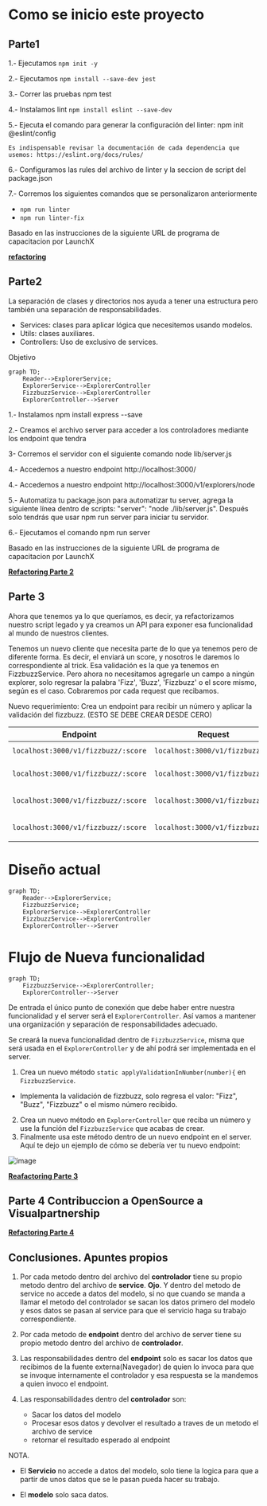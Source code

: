 # Como se inicio este proyecto

## Parte1 

1.- Ejecutamos `npm init -y`

2.- Ejecutamos `npm install --save-dev jest`

3.- Correr las pruebas npm test

4.- Instalamos lint `npm install eslint --save-dev`

5.- Ejecuta el comando para generar la configuración del linter:
npm init @eslint/config

`Es indispensable revisar la documentación de cada dependencia que usemos: https://eslint.org/docs/rules/`

6.- Configuramos las rules del archivo de linter y la seccion de script del package.json

7.- Corremos los siguientes comandos que se personalizaron anteriormente
- `npm run linter` 
- `npm run linter-fix`

Basado en las instrucciones de la siguiente URL de programa de capacitacion por LaunchX

**[refactoring](https://github.com/LaunchX-InnovaccionVirtual/MissionNodeJS/blob/main/semanas/semana_4/1_refactoring_fizzbuzz_parte1.md)**

## Parte2 
La separación de clases y directorios nos ayuda a tener una estructura pero también una separación de responsabilidades.

- Services: clases para aplicar lógica que necesitemos usando modelos.
- Utils: clases auxiliares.
- Controllers: Uso de exclusivo de services.

Objetivo 
```mermaid
graph TD;
    Reader-->ExplorerService;
    ExplorerService-->ExplorerController
    FizzbuzzService-->ExplorerController
    ExplorerController-->Server
```

1.- Instalamos npm install express --save

2.- Creamos el archivo server para acceder a los controladores mediante los endpoint que tendra

3- Corremos el servidor con el siguiente comando node lib/server.js

4.- Accedemos a nuestro endpoint http://localhost:3000/

4.- Accedemos a nuestro endpoint http://localhost:3000/v1/explorers/node

5.- Automatiza tu package.json para automatizar tu server, agrega la siguiente línea dentro de scripts: "server": "node ./lib/server.js". Después solo tendrás que usar npm run server para iniciar tu servidor.

6.- Ejecutamos el comando npm run server

Basado en las instrucciones de la siguiente URL de programa de capacitacion por LaunchX

**[Refactoring Parte 2](https://github.com/LaunchX-InnovaccionVirtual/MissionNodeJS/blob/main/semanas/semana_4/2_api_fizzbuzz_parte2.md)**

## Parte 3

Ahora que tenemos ya lo que queríamos, es decir, ya refactorizamos nuestro script legado y ya creamos un API para exponer esa funcionalidad al mundo de nuestros clientes. 

Tenemos un nuevo cliente que necesita parte de lo que ya tenemos pero de diferente forma. Es decir, el enviará un score, y nosotros le daremos lo correspondiente al trick. Esa validación es la que ya tenemos en FizzbuzzService. Pero ahora no necesitamos agregarle un campo a ningún explorer, solo regresar la palabra 'Fizz', 'Buzz', 'Fizzbuzz' o el score mismo, según es el caso. Cobraremos por cada request que recibamos.

Nuevo requerimiento: Crea un endpoint para recibir un número y aplicar la validación del fizzbuzz. (ESTO SE DEBE CREAR DESDE CERO)

| Endpoint | Request | Response |
|---|---|---|
| `localhost:3000/v1/fizzbuzz/:score` | `localhost:3000/v1/fizzbuzz/1` | `{score: 1, trick: 1}` |
| `localhost:3000/v1/fizzbuzz/:score` | `localhost:3000/v1/fizzbuzz/3` | `{score: 3, trick: "Fizzz"}` |
| `localhost:3000/v1/fizzbuzz/:score` | `localhost:3000/v1/fizzbuzz/5` | `{score: 5, trick: "Buzz"}` |
| `localhost:3000/v1/fizzbuzz/:score` | `localhost:3000/v1/fizzbuzz/15` | `{score: 15, trick: "Fizzbuzz"}` |

# Diseño actual

```mermaid
graph TD;
    Reader-->ExplorerService;
    FizzbuzzService;
    ExplorerService-->ExplorerController
    FizzbuzzService-->ExplorerController
    ExplorerController-->Server
```

# Flujo de Nueva funcionalidad

```mermaid
graph TD;
    FizzbuzzService-->ExplorerController;
    ExplorerController-->Server
```

De entrada el único punto de conexión que debe haber entre nuestra funcionalidad y el server será el `ExplorerController`. Así vamos a mantener una organización y separación de responsabilidades adecuado. 

Se creará la nueva funcionalidad dentro de `FizzbuzzService`, misma que será usada en el `ExplorerController` y de ahí podrá ser implementada en el server.

1. Crea un nuevo método `static applyValidationInNumber(number){` en `FizzbuzzService`.
  - Implementa la validación de fizzbuzz, solo regresa el valor: "Fizz", "Buzz", "Fizzbuzz" o el mismo número recibido.

2. Crea un nuevo método en `ExplorerController` que reciba un número y use la función del `FizzbuzzService` que acabas de crear.
3. Finalmente usa este método dentro de un nuevo endpoint en el server. Aquí te dejo un ejemplo de cómo se debería ver tu nuevo endpoint:

![image](https://user-images.githubusercontent.com/17634377/164956665-16a96f81-83ef-4c24-8229-e25a98c97993.png)

**[Reafactoring Parte 3](https://github.com/LaunchX-InnovaccionVirtual/MissionNodeJS/blob/main/semanas/semana_4/3_nuevo_feature_fizzbuzz_parte3.md)**

## Parte 4 Contribuccion a OpenSource a Visualpartnership

**[Refactoring Parte 4](https://github.com/LaunchX-InnovaccionVirtual/MissionNodeJS/blob/main/semanas/semana_4/4_contribution.md)**

## **Conclusiones. Apuntes propios**

1. Por cada metodo dentro del archivo del **controlador** tiene su propio metodo dentro del archivo de **service**.
**Ojo**. Y dentro del metodo de service no accede a datos del modelo, si no que cuando se manda a llamar el metodo del controlador se sacan los datos primero del modelo y esos datos se pasan al service para que el servicio haga su trabajo correspondiente.

1. Por cada metodo de **endpoint** dentro del archivo de server tiene su propio metodo dentro del archivo de **controlador**.

1. Las responsabilidades dentro del **endpoint** solo es sacar los datos que recibimos de la fuente externa(Navegador) de quien lo invoca para que se invoque internamente el controlador y esa respuesta se la mandemos a quien invoco el endpoint.

1. Las responsabilidades dentro del **controlador** son:
    - Sacar los datos del modelo
    - Procesar esos datos y devolver el resultado a traves de un metodo el archivo de service
    - retornar el resultado esperado al endpoint

NOTA. 
- El **Servicio** no accede a datos del modelo, solo tiene la logica para que a partir de unos datos que se le pasan pueda hacer su trabajo.

- El **modelo** solo saca datos.


